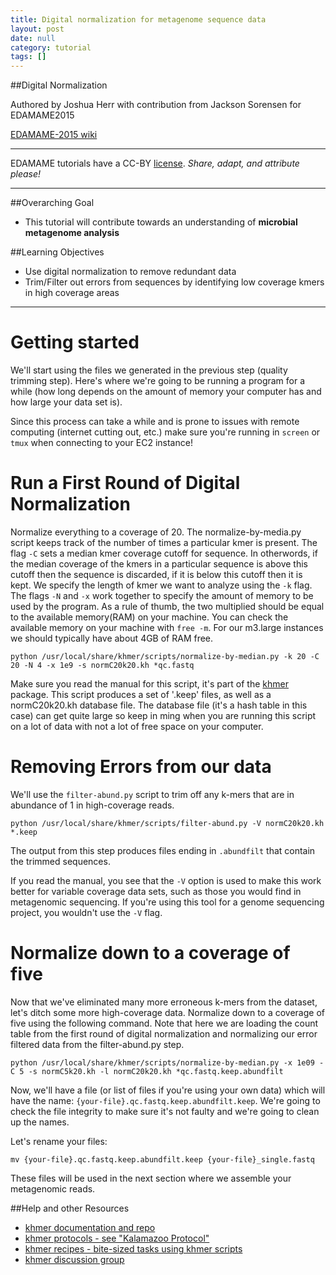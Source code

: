 ```yaml
---
title: Digital normalization for metagenome sequence data
layout: post
date: null
category: tutorial
tags: []
---
```

##Digital Normalization 

Authored by Joshua Herr with contribution from Jackson Sorensen for EDAMAME2015     

[EDAMAME-2015 wiki](https://github.com/edamame-course/2015-tutorials/wiki)

***
EDAMAME tutorials have a CC-BY [license](https://github.com/edamame-course/2015-tutorials/blob/master/LICENSE.md). _Share, adapt, and attribute please!_
***

##Overarching Goal  
* This tutorial will contribute towards an understanding of **microbial metagenome analysis**

##Learning Objectives
* Use digital normalization to remove redundant data
* Trim/Filter out errors from sequences by identifying low coverage kmers in high coverage areas

***

# Getting started
We'll start using the files we generated in the previous step (quality trimming step).  Here's where we're going to be running a program for a while (how long depends on the amount of memory your computer has and how large your data set is).  

Since this process can take a while and is prone to issues with remote computing (internet cutting out, etc.) make sure you're running in `screen` or `tmux` when connecting to your EC2 instance!

# Run a First Round of Digital Normalization
Normalize everything to a coverage of 20. The normalize-by-media.py script keeps track of the number of times a particular kmer is present. The flag `-C` sets a median kmer coverage cutoff for sequence. In otherwords, if the median coverage of the kmers in a particular sequence is above this cutoff then the sequence is discarded, if it is below this cutoff then it is kept. We specify the length of kmer we want to analyze using the `-k` flag. The flags `-N` and `-x` work together to specify the amount of memory to be used by the program. As a rule of thumb, the two multiplied should be equal to the available memory(RAM) on your machine. You can check the available memory on your machine with `free -m`. For our m3.large instances we should typically have about 4GB of RAM free.    

```
python /usr/local/share/khmer/scripts/normalize-by-median.py -k 20 -C 20 -N 4 -x 1e9 -s normC20k20.kh *qc.fastq
```

Make sure you read the manual for this script, it's part of the [khmer](https://github.com/ged-lab/khmer) package.  This script produces a set of '.keep' files, as well as a normC20k20.kh database file.  The database file (it's a hash table in this case) can get quite large so keep in ming when you are running this script on a lot of data with not a lot of free space on your computer.

# Removing Errors from our data
We'll use the `filter-abund.py` script to trim off any k-mers that are in abundance of 1 in high-coverage reads.

```
python /usr/local/share/khmer/scripts/filter-abund.py -V normC20k20.kh *.keep
```

The output from this step produces files ending in `.abundfilt` that contain the trimmed sequences.

If you read the manual, you see that the `-V` option is used to make this work better for variable coverage data sets, such as those you would find in metagenomic sequencing.  If you're using this tool for a genome sequencing project, you wouldn't use the `-V` flag.

# Normalize down to a coverage of five
Now that we've eliminated many more erroneous k-mers from the dataset, let's ditch some more high-coverage data. Normalize down to a coverage of five using the following command. Note that here we are loading the count table from the first round of digital normalization and normalizing our error filtered data from the filter-abund.py step. 

```
python /usr/local/share/khmer/scripts/normalize-by-median.py -x 1e09 -C 5 -s normC5k20.kh -l normC20k20.kh *qc.fastq.keep.abundfilt
```

Now, we'll have a file (or list of files if you're using your own data) which will have the name: `{your-file}.qc.fastq.keep.abundfilt.keep`.  We're going to check the file integrity to make sure it's not faulty and we're going to clean up the names.

Let's rename your files:
```
mv {your-file}.qc.fastq.keep.abundfilt.keep {your-file}_single.fastq  
```
These files will be used in the next section where we assemble your metagenomic reads.

##Help and other Resources
* [khmer documentation and repo](https://github.com/dib-lab/khmer/blob/master/README.rst)
* [khmer protocols - see "Kalamazoo Protocol"](http://khmer-protocols.readthedocs.org/en/v0.8.4/)
* [khmer recipes - bite-sized tasks using khmer scripts](http://khmer-recipes.readthedocs.org/en/latest/)
* [khmer discussion group](http://lists.idyll.org/listinfo/khmer)

